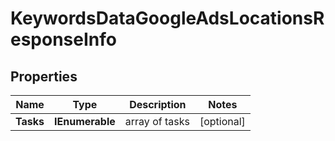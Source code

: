# KeywordsDataGoogleAdsLocationsResponseInfo


## Properties

| Name | Type | Description | Notes |
|------------ | ------------- | ------------- | -------------|
**Tasks** | **IEnumerable<KeywordsDataGoogleAdsLocationsTaskInfo>** | array of tasks |[optional]|